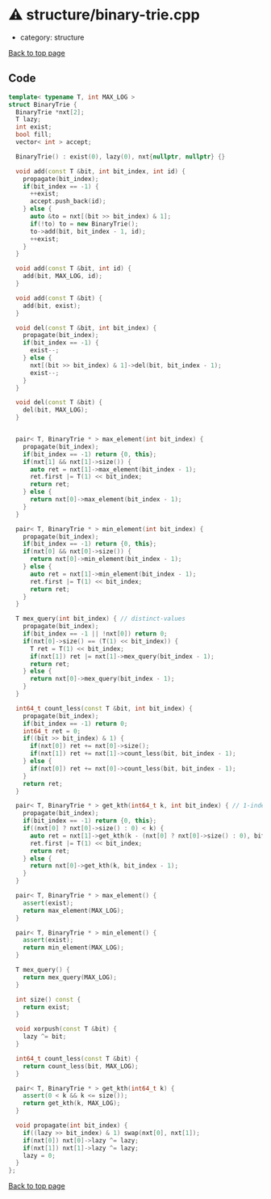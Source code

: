 <!-- mathjax config similar to math.stackexchange -->
<script type="text/javascript" async
  src="https://cdnjs.cloudflare.com/ajax/libs/mathjax/2.7.5/MathJax.js?config=TeX-MML-AM_CHTML">
</script>
<script type="text/x-mathjax-config">
  MathJax.Hub.Config({
    TeX: { equationNumbers: { autoNumber: "AMS" }},
    tex2jax: {
      inlineMath: [ ['$','$'] ],
      processEscapes: true
    },
    "HTML-CSS": { matchFontHeight: false },
    displayAlign: "left",
    displayIndent: "2em"
  });
</script>

<script type="text/javascript" src="https://cdnjs.cloudflare.com/ajax/libs/jquery/3.4.1/jquery.min.js"></script>
<script src="https://cdn.jsdelivr.net/npm/jquery-balloon-js@1.1.2/jquery.balloon.min.js" integrity="sha256-ZEYs9VrgAeNuPvs15E39OsyOJaIkXEEt10fzxJ20+2I=" crossorigin="anonymous"></script>
<script type="text/javascript" src="../../assets/js/copy-button.js"></script>
<link rel="stylesheet" href="../../assets/css/copy-button.css" />


# :warning: structure/binary-trie.cpp
* category: structure


[Back to top page](../../index.html)



## Code
```cpp
template< typename T, int MAX_LOG >
struct BinaryTrie {
  BinaryTrie *nxt[2];
  T lazy;
  int exist;
  bool fill;
  vector< int > accept;

  BinaryTrie() : exist(0), lazy(0), nxt{nullptr, nullptr} {}

  void add(const T &bit, int bit_index, int id) {
    propagate(bit_index);
    if(bit_index == -1) {
      ++exist;
      accept.push_back(id);
    } else {
      auto &to = nxt[(bit >> bit_index) & 1];
      if(!to) to = new BinaryTrie();
      to->add(bit, bit_index - 1, id);
      ++exist;
    }
  }

  void add(const T &bit, int id) {
    add(bit, MAX_LOG, id);
  }

  void add(const T &bit) {
    add(bit, exist);
  }

  void del(const T &bit, int bit_index) {
    propagate(bit_index);
    if(bit_index == -1) {
      exist--;
    } else {
      nxt[(bit >> bit_index) & 1]->del(bit, bit_index - 1);
      exist--;
    }
  }

  void del(const T &bit) {
    del(bit, MAX_LOG);
  }


  pair< T, BinaryTrie * > max_element(int bit_index) {
    propagate(bit_index);
    if(bit_index == -1) return {0, this};
    if(nxt[1] && nxt[1]->size()) {
      auto ret = nxt[1]->max_element(bit_index - 1);
      ret.first |= T(1) << bit_index;
      return ret;
    } else {
      return nxt[0]->max_element(bit_index - 1);
    }
  }

  pair< T, BinaryTrie * > min_element(int bit_index) {
    propagate(bit_index);
    if(bit_index == -1) return {0, this};
    if(nxt[0] && nxt[0]->size()) {
      return nxt[0]->min_element(bit_index - 1);
    } else {
      auto ret = nxt[1]->min_element(bit_index - 1);
      ret.first |= T(1) << bit_index;
      return ret;
    }
  }

  T mex_query(int bit_index) { // distinct-values
    propagate(bit_index);
    if(bit_index == -1 || !nxt[0]) return 0;
    if(nxt[0]->size() == (T(1) << bit_index)) {
      T ret = T(1) << bit_index;
      if(nxt[1]) ret |= nxt[1]->mex_query(bit_index - 1);
      return ret;
    } else {
      return nxt[0]->mex_query(bit_index - 1);
    }
  }

  int64_t count_less(const T &bit, int bit_index) {
    propagate(bit_index);
    if(bit_index == -1) return 0;
    int64_t ret = 0;
    if((bit >> bit_index) & 1) {
      if(nxt[0]) ret += nxt[0]->size();
      if(nxt[1]) ret += nxt[1]->count_less(bit, bit_index - 1);
    } else {
      if(nxt[0]) ret += nxt[0]->count_less(bit, bit_index - 1);
    }
    return ret;
  }

  pair< T, BinaryTrie * > get_kth(int64_t k, int bit_index) { // 1-indexed
    propagate(bit_index);
    if(bit_index == -1) return {0, this};
    if((nxt[0] ? nxt[0]->size() : 0) < k) {
      auto ret = nxt[1]->get_kth(k - (nxt[0] ? nxt[0]->size() : 0), bit_index - 1);
      ret.first |= T(1) << bit_index;
      return ret;
    } else {
      return nxt[0]->get_kth(k, bit_index - 1);
    }
  }

  pair< T, BinaryTrie * > max_element() {
    assert(exist);
    return max_element(MAX_LOG);
  }

  pair< T, BinaryTrie * > min_element() {
    assert(exist);
    return min_element(MAX_LOG);
  }

  T mex_query() {
    return mex_query(MAX_LOG);
  }

  int size() const {
    return exist;
  }

  void xorpush(const T &bit) {
    lazy ^= bit;
  }

  int64_t count_less(const T &bit) {
    return count_less(bit, MAX_LOG);
  }

  pair< T, BinaryTrie * > get_kth(int64_t k) {
    assert(0 < k && k <= size());
    return get_kth(k, MAX_LOG);
  }

  void propagate(int bit_index) {
    if((lazy >> bit_index) & 1) swap(nxt[0], nxt[1]);
    if(nxt[0]) nxt[0]->lazy ^= lazy;
    if(nxt[1]) nxt[1]->lazy ^= lazy;
    lazy = 0;
  }
};

```

[Back to top page](../../index.html)

